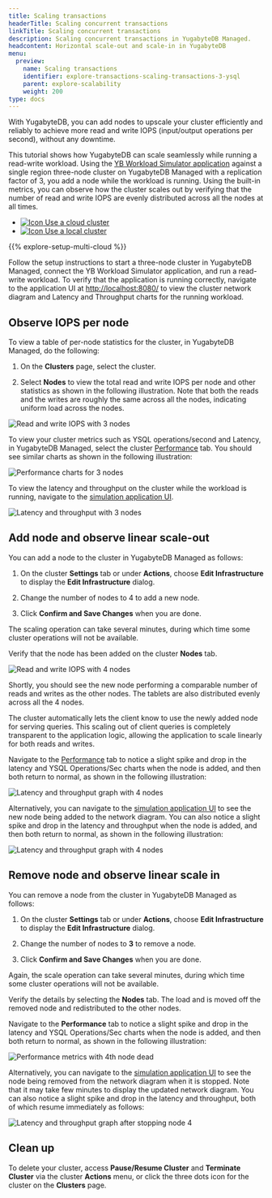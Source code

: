 ```yaml
---
title: Scaling transactions
headerTitle: Scaling concurrent transactions
linkTitle: Scaling concurrent transactions
description: Scaling concurrent transactions in YugabyteDB Managed.
headcontent: Horizontal scale-out and scale-in in YugabyteDB
menu:
  preview:
    name: Scaling transactions
    identifier: explore-transactions-scaling-transactions-3-ysql
    parent: explore-scalability
    weight: 200
type: docs
---
```


With YugabyteDB, you can add nodes to upscale your cluster efficiently and reliably to achieve more read and write IOPS (input/output operations per second), without any downtime.

This tutorial shows how YugabyteDB can scale seamlessly while running a read-write workload. Using the [YB Workload Simulator application](https://github.com/YugabyteDB-Samples/yb-workload-simulator) against a single region three-node cluster on YugabyteDB Managed with a replication factor of 3, you add a node while the workload is running. Using the built-in metrics, you can observe how the cluster scales out by verifying that the number of read and write IOPS are evenly distributed across all the nodes at all times.

<ul class="nav nav-tabs-alt nav-tabs-yb">
  <li>
    <a href="../scaling-transactions-cloud/" class="nav-link active">
              <img src="/icons/cloud-icon.svg" alt="Icon">
Use a cloud cluster
    </a>
  </li>
  <li>
    <a href="../scaling-transactions/" class="nav-link">
              <img src="/icons/server-iconsvg.svg" alt="Icon">
Use a local cluster
    </a>
  </li>
</ul>

{{% explore-setup-multi-cloud %}}

Follow the setup instructions to start a three-node cluster in YugabyteDB Managed, connect the YB Workload Simulator application, and run a read-write workload. To verify that the application is running correctly, navigate to the application UI at <http://localhost:8080/> to view the cluster network diagram and Latency and Throughput charts for the running workload.

## Observe IOPS per node

To view a table of per-node statistics for the cluster, in YugabyteDB Managed, do the following:

1. On the **Clusters** page, select the cluster.

1. Select **Nodes** to view the total read and write IOPS per node and other statistics as shown in the following illustration. Note that both the reads and the writes are roughly the same across all the nodes, indicating uniform load across the nodes.

![Read and write IOPS with 3 nodes](/images/ce/transactions_cloud_observe1.png)

To view your cluster metrics such as YSQL operations/second and Latency, in YugabyteDB Managed, select the cluster [Performance](/preview/yugabyte-cloud/cloud-monitor/overview/#performance-metrics) tab. You should see similar charts as shown in the following illustration:

![Performance charts for 3 nodes](/images/ce/transactions_cloud_chart.png)

To view the latency and throughput on the cluster while the workload is running, navigate to the [simulation application UI](http://127.0.0.1:8000/).

![Latency and throughput with 3 nodes](/images/ce/simulation-graph-cloud.png)

## Add node and observe linear scale-out

You can add a node to the cluster in YugabyteDB Managed as follows:

1. On the cluster **Settings** tab or under **Actions**, choose **Edit Infrastructure** to display the **Edit Infrastructure** dialog.

1. Change the number of nodes to 4 to add a new node.

1. Click **Confirm and Save Changes** when you are done.

The scaling operation can take several minutes, during which time some cluster operations will not be available.

Verify that the node has been added on the cluster **Nodes** tab.

![Read and write IOPS with 4 nodes](/images/ce/add-node-cloud.png)

Shortly, you should see the new node performing a comparable number of reads and writes as the other nodes. The tablets are also distributed evenly across all the 4 nodes.

The cluster automatically lets the client know to use the newly added node for serving queries. This scaling out of client queries is completely transparent to the application logic, allowing the application to scale linearly for both reads and writes.

Navigate to the [Performance](/preview/yugabyte-cloud/cloud-monitor/overview/) tab to notice a slight spike and drop in the latency and YSQL Operations/Sec charts when the node is added, and then both return to normal, as shown in the following illustration:

![Latency and throughput graph with 4 nodes](/images/ce/add-node-cloud-chart.png)

Alternatively, you can navigate to the [simulation application UI](http://127.0.0.1:8000/) to see the new node being added to the network diagram. You can also notice a slight spike and drop in the latency and throughput when the node is added, and then both return to normal, as shown in the following illustration:

![Latency and throughput graph with 4 nodes](/images/ce/add-node-graph-cloud.png)

## Remove node and observe linear scale in

You can remove a node from the cluster in YugabyteDB Managed as follows:

1. On the cluster **Settings** tab or under **Actions**, choose **Edit Infrastructure** to display the **Edit Infrastructure** dialog.

1. Change the number of nodes to **3** to remove a node.

1. Click **Confirm and Save Changes** when you are done.

Again, the scale operation can take several minutes, during which time some cluster operations will not be available.

Verify the details by selecting the **Nodes** tab. The load and is moved off the removed node and redistributed to the other nodes.

Navigate to the **Performance** tab to notice a slight spike and drop in the latency and YSQL Operations/Sec charts when the node is added, and then both return to normal, as shown in the following illustration:

![Performance metrics with 4th node dead](/images/ce/stop-node-chart.png)

Alternatively, you can navigate to the [simulation application UI](http://127.0.0.1:8000/) to see the node being removed from the network diagram when it is stopped. Note that it may take few minutes to display the updated network diagram. You can also notice a slight spike and drop in the latency and throughput, both of which resume immediately as follows:

![Latency and throughput graph after stopping node 4](/images/ce/stop-node-graph-cloud.png)

## Clean up

To delete your cluster, access **Pause/Resume Cluster** and **Terminate Cluster** via the cluster **Actions** menu, or click the three dots icon for the cluster on the **Clusters** page.
